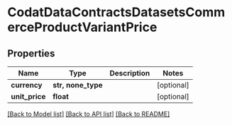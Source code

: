 # CodatDataContractsDatasetsCommerceProductVariantPrice


## Properties
Name | Type | Description | Notes
------------ | ------------- | ------------- | -------------
**currency** | **str, none_type** |  | [optional] 
**unit_price** | **float** |  | [optional] 

[[Back to Model list]](../README.md#documentation-for-models) [[Back to API list]](../README.md#documentation-for-api-endpoints) [[Back to README]](../README.md)


